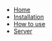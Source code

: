 <!-- docs/_sidebar.md -->
* [Home](/)
* [Installation](/install)
* [How to use](/howto)
* [Server](server.md)